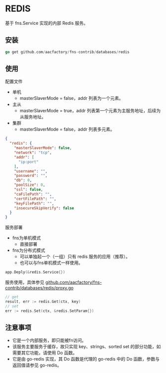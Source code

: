 # REDIS

基于 fns.Service 实现的内部 Redis 服务。

## 安装

```go
go get github.com/aacfactory/fns-contrib/databases/redis
```

## 使用

配置文件

* 单机
    * masterSlaverMode = false，addr 列表为一个元素。
* 主从
    * masterSlaverMode = true，addr 列表第一个元素为主服务地址，后续为从服务地址。
* 集群
    * masterSlaverMode = false，addr 列表多元素。

```json
{
  "redis": {
    "masterSlaverMode": false,
    "network": "tcp",
    "addr": [
      "ip:port"
    ],
    "username": "",
    "password": "",
    "db": 0,
    "poolSize": 0,
    "ssl": false,
    "caFilePath": "",
    "certFilePath": "",
    "keyFilePath": "",
    "insecureSkipVerify": false
  }
}
```

服务部署

* fns为单机模式
    * 直接部署
* fns为分布式模式
    * 可以单独起一个（一组）只有 redis 服务的应用（推荐）。
    * 也可以与fns单机模式一样使用。

```go
app.Deply(&redis.Service{})
```

服务使用，具体参见 [github.com/aacfactory/fns-contrib/databases/redis/proxy.go](https://github.com/aacfactory/fns-contrib/tree/main/databases/redis/proxy.go)

```go
// get
result, err := redis.Get(ctx, key)
// set
err := redis.Set(ctx, &redis.SetParam{})


```

## 注意事项

* 它是一个内部服务，即只能被fn访问。
* 该服务主要服务于缓存，故只实现 key、strings、sorted set 的部分功能，如需要其它功能，请使用 Do 函数。
* 它是由 go-redis 实现，其 Do 函数是代理的 go-redis 中的 Do 函数，参数与返回值请参见 go-redis。
